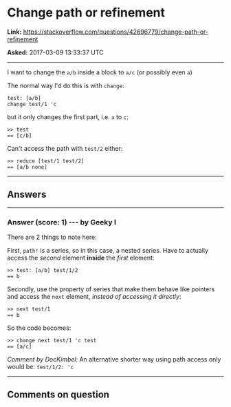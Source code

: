 # Change path or refinement

**Link:**
<https://stackoverflow.com/questions/42696779/change-path-or-refinement>

**Asked:** 2017-03-09 13:33:37 UTC

------------------------------------------------------------------------

I want to change the `a/b` inside a block to `a/c` (or possibly even
`a`)

The normal way I\'d do this is with `change`:

    test: [a/b]
    change test/1 'c

but it only changes the first part, i.e. `a` to `c`:

    >> test
    == [c/b]

Can\'t access the path with `test/2` either:

    >> reduce [test/1 test/2]
    == [a/b none]

------------------------------------------------------------------------

## Answers

------------------------------------------------------------------------

### Answer (score: 1) --- by Geeky I

There are 2 things to note here:

First, `path!` is a series, so in this case, a nested series. Have to
actually access the *second* element **inside** the *first* element:

    >> test: [a/b] test/1/2
    == b

Secondly, use the property of series that make them behave like pointers
and access the `next` element, *instead of accessing it directly*:

    >> next test/1
    == b

So the code becomes:

    >> change next test/1 'c test
    == [a/c]

*Comment by DocKimbel:* An alternative shorter way using path access
only would be: `test/1/2: 'c`

------------------------------------------------------------------------

## Comments on question
